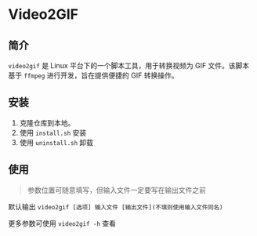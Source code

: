 # Video2GIF

## 简介

`video2gif` 是 Linux 平台下的一个脚本工具，用于转换视频为 GIF 文件。该脚本基于 `ffmpeg` 进行开发，旨在提供便捷的 GIF 转换操作。

## 安装

1. 克隆仓库到本地。
2. 使用 `install.sh` 安装
3. 使用 `uninstall.sh` 卸载

## 使用

> 参数位置可随意填写，但输入文件一定要写在输出文件之前

默认输出 `video2gif [选项] 输入文件 [输出文件](不填则使用输入文件同名)`

更多参数可使用 `video2gif -h` 查看
